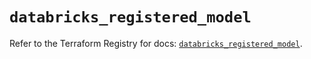 # `databricks_registered_model`

Refer to the Terraform Registry for docs: [`databricks_registered_model`](https://registry.terraform.io/providers/databricks/databricks/1.53.0/docs/resources/registered_model).
